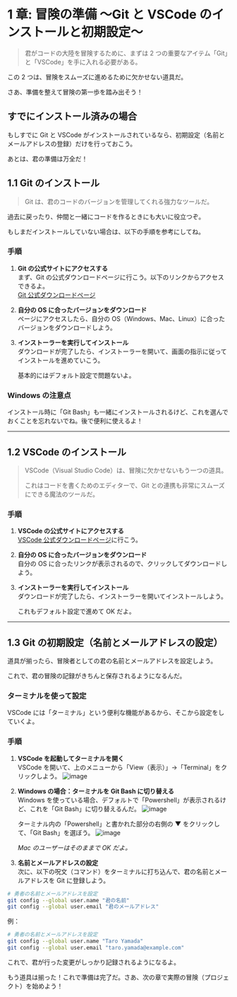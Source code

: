 # 1 章: 冒険の準備 〜Git と VSCode のインストールと初期設定〜

> 君がコードの大陸を冒険するために、まずは 2 つの重要なアイテム「Git」と「VSCode」を手に入れる必要がある。

この 2 つは、冒険をスムーズに進めるために欠かせない道具だ。

さあ、準備を整えて冒険の第一歩を踏み出そう！

## すでにインストール済みの場合

もしすでに Git と VSCode がインストールされているなら、初期設定（名前とメールアドレスの登録）だけを行っておこう。

あとは、君の準備は万全だ！

## 1.1 Git のインストール

> Git は、君のコードのバージョンを管理してくれる強力なツールだ。

過去に戻ったり、仲間と一緒にコードを作るときにも大いに役立つぞ。

もしまだインストールしていない場合は、以下の手順を参考にしてね。

### 手順

1. **Git の公式サイトにアクセスする**  
   まず、Git の公式ダウンロードページに行こう。以下のリンクからアクセスできるよ。  
   [Git 公式ダウンロードページ](https://git-scm.com/downloads)

2. **自分の OS に合ったバージョンをダウンロード**  
   ページにアクセスしたら、自分の OS（Windows、Mac、Linux）に合ったバージョンをダウンロードしよう。

3. **インストーラーを実行してインストール**  
   ダウンロードが完了したら、インストーラーを開いて、画面の指示に従ってインストールを進めていこう。

   基本的にはデフォルト設定で問題ないよ。

### Windows の注意点

インストール時に「Git Bash」も一緒にインストールされるけど、これを選んでおくことを忘れないでね。後で便利に使えるよ！

---

## 1.2 VSCode のインストール

> VSCode（Visual Studio Code）は、冒険に欠かせないもう一つの道具。
>
> これはコードを書くためのエディターで、Git との連携も非常にスムーズにできる魔法のツールだ。

### 手順

1. **VSCode の公式サイトにアクセスする**  
   [VSCode 公式ダウンロードページ](https://code.visualstudio.com/)に行こう。

2. **自分の OS に合ったバージョンをダウンロード**  
   自分の OS に合ったリンクが表示されるので、クリックしてダウンロードしよう。

3. **インストーラーを実行してインストール**  
   ダウンロードが完了したら、インストーラーを開いてインストールしよう。

   これもデフォルト設定で進めて OK だよ。

---

## 1.3 Git の初期設定（名前とメールアドレスの設定）

道具が揃ったら、冒険者としての君の名前とメールアドレスを設定しよう。

これで、君の冒険の記録がきちんと保存されるようになるんだ。

### ターミナルを使って設定

VSCode には「ターミナル」という便利な機能があるから、そこから設定をしていくよ。

### 手順

1. **VSCode を起動してターミナルを開く**  
   VSCode を開いて、上のメニューから「View（表示）」→「Terminal」をクリックしよう。
   ![image](https://github.com/user-attachments/assets/c6ede61e-9b1e-43e2-bc5f-9ae1c87697dc)

2. **Windows の場合：ターミナルを Git Bash に切り替える**  
   Windows を使っている場合、デフォルトで「Powershell」が表示されるけど、これを「Git Bash」に切り替えるんだ。
   ![image](https://github.com/user-attachments/assets/b7680386-eb25-4497-936d-106721cf4c19)

   ターミナル内の「Powershell」と書かれた部分の右側の ▼ をクリックして、「Git Bash」を選ぼう。
   ![image](https://github.com/user-attachments/assets/2e847e64-9824-4f76-a741-7b7855e8dece)

   _Mac のユーザーはそのままで OK だよ。_

3. **名前とメールアドレスの設定**  
   次に、以下の呪文（コマンド）をターミナルに打ち込んで、君の名前とメールアドレスを Git に登録しよう。

```bash
# 勇者の名前とメールアドレスを設定
git config --global user.name "君の名前"
git config --global user.email "君のメールアドレス"
```

例：

```bash
# 勇者の名前とメールアドレスを設定
git config --global user.name "Taro Yamada"
git config --global user.email "taro.yamada@example.com"
```

これで、君が行った変更がしっかり記録されるようになるよ。

もう道具は揃った！これで準備は完了だ。さあ、次の章で実際の冒険（プロジェクト）を始めよう！
